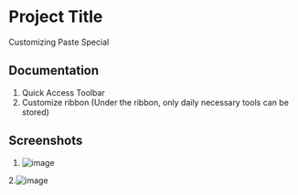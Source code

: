 # Project Title

Customizing Paste Special

## Documentation
1. Quick Access Toolbar
2. Customize ribbon
   (Under the ribbon, only daily necessary tools can be stored)

## Screenshots

1. ![image](https://github.com/Peacock333/Excel/assets/142161753/257aef95-c56b-404d-8ed5-8e2010de5c3d)
   
2.![image](https://github.com/Peacock333/Excel/assets/142161753/39f1a698-e456-48e4-869d-cbe75c61721a)



